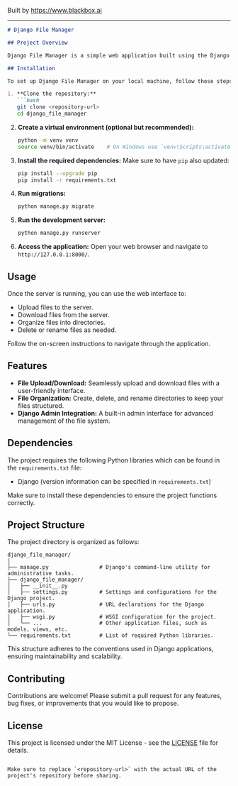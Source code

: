 
Built by https://www.blackbox.ai

---

```markdown
# Django File Manager

## Project Overview

Django File Manager is a simple web application built using the Django framework. It provides an easy-to-use interface for managing files and directories on the server, making it ideal for developers and users who need a reliable file handling solution. The project comes with essential functionalities to upload, download, and organize files effectively.

## Installation

To set up Django File Manager on your local machine, follow these steps:

1. **Clone the repository:**
   ```bash
   git clone <repository-url>
   cd django_file_manager
   ```

2. **Create a virtual environment (optional but recommended):**
   ```bash
   python -m venv venv
   source venv/bin/activate    # On Windows use `venv\Scripts\activate`
   ```

3. **Install the required dependencies:**
   Make sure to have `pip` also updated:
   ```bash
   pip install --upgrade pip
   pip install -r requirements.txt
   ```

4. **Run migrations:**
   ```bash
   python manage.py migrate
   ```

5. **Run the development server:**
   ```bash
   python manage.py runserver
   ```

6. **Access the application:**
   Open your web browser and navigate to `http://127.0.0.1:8000/`.

## Usage

Once the server is running, you can use the web interface to:

- Upload files to the server.
- Download files from the server.
- Organize files into directories.
- Delete or rename files as needed.

Follow the on-screen instructions to navigate through the application.

## Features

- **File Upload/Download:** Seamlessly upload and download files with a user-friendly interface.
- **File Organization:** Create, delete, and rename directories to keep your files structured.
- **Django Admin Integration:** A built-in admin interface for advanced management of the file system.

## Dependencies

The project requires the following Python libraries which can be found in the `requirements.txt` file:

- Django (version information can be specified in `requirements.txt`)

Make sure to install these dependencies to ensure the project functions correctly.

## Project Structure

The project directory is organized as follows:

```
django_file_manager/
│
├── manage.py                # Django's command-line utility for administrative tasks.
├── django_file_manager/
│   ├── __init__.py
│   ├── settings.py          # Settings and configurations for the Django project.
│   ├── urls.py              # URL declarations for the Django application.
│   ├── wsgi.py              # WSGI configuration for the project.
│   └── ...                  # Other application files, such as models, views, etc.
└── requirements.txt         # List of required Python libraries.
```

This structure adheres to the conventions used in Django applications, ensuring maintainability and scalability.

## Contributing

Contributions are welcome! Please submit a pull request for any features, bug fixes, or improvements that you would like to propose.

## License

This project is licensed under the MIT License - see the [LICENSE](LICENSE) file for details.
```

Make sure to replace `<repository-url>` with the actual URL of the project's repository before sharing.